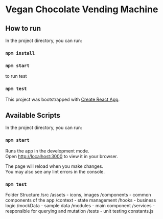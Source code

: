 # Vegan Chocolate Vending Machine

## How to run

In the project directory, you can run:

### `npm install`
### `npm start`

to run test
### `npm test`




This project was bootstrapped with [Create React App](https://github.com/facebook/create-react-app).

## Available Scripts

In the project directory, you can run:

### `npm start`

Runs the app in the development mode.\
Open [http://localhost:3000](http://localhost:3000) to view it in your browser.

The page will reload when you make changes.\
You may also see any lint errors in the console.

### `npm test`

Folder Structure
/src
  /assets - icons, images
  /components - common components of the app
  /context - state management
  /hooks - business logic
  /mockData - sample data
  /modules - main component
  /services - responsible for querying and mutation
  /tests - unit testing
constants.js


